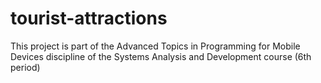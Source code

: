 # tourist-attractions
This project is part of the Advanced Topics in Programming for Mobile Devices discipline of the Systems Analysis and Development course (6th period)
